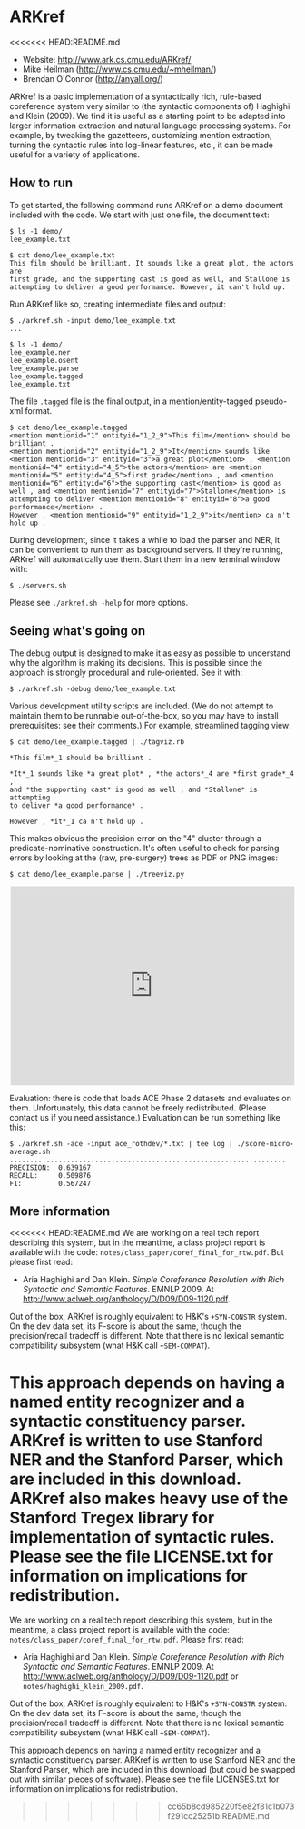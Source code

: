 ARKref
======
<<<<<<< HEAD:README.md
* Website: http://www.ark.cs.cmu.edu/ARKref/
* Mike Heilman (http://www.cs.cmu.edu/~mheilman/)
* Brendan O'Connor (http://anyall.org/)

ARKref is a basic implementation of a syntactically rich, rule-based
coreference system very similar to (the syntactic components of) Haghighi and
Klein (2009). We find it is useful as a starting point to be adapted into
larger information extraction and natural language processing systems. For
example, by tweaking the gazetteers, customizing mention extraction, turning
the syntactic rules into log-linear features, etc., it can be made useful for
a variety of applications.

How to run
----------

To get started, the following command runs ARKref on a demo document included
with the code. We start with just one file, the document text:

    $ ls -1 demo/
    lee_example.txt
    
    $ cat demo/lee_example.txt
    This film should be brilliant. It sounds like a great plot, the actors are
    first grade, and the supporting cast is good as well, and Stallone is
    attempting to deliver a good performance. However, it can't hold up.

Run ARKref like so, creating intermediate files and output:

    $ ./arkref.sh -input demo/lee_example.txt
    ...

    $ ls -1 demo/
    lee_example.ner
    lee_example.osent
    lee_example.parse
    lee_example.tagged
    lee_example.txt

The file `.tagged` file is the final output, in a mention/entity-tagged pseudo-xml format.

    $ cat demo/lee_example.tagged 
    <mention mentionid="1" entityid="1_2_9">This film</mention> should be brilliant .
    <mention mentionid="2" entityid="1_2_9">It</mention> sounds like <mention mentionid="3" entityid="3">a great plot</mention> , <mention mentionid="4" entityid="4_5">the actors</mention> are <mention mentionid="5" entityid="4_5">first grade</mention> , and <mention mentionid="6" entityid="6">the supporting cast</mention> is good as well , and <mention mentionid="7" entityid="7">Stallone</mention> is attempting to deliver <mention mentionid="8" entityid="8">a good performance</mention> .
    However , <mention mentionid="9" entityid="1_2_9">it</mention> ca n't hold up .

During development, since it takes a while to load the parser and NER, it can
be convenient to run them as background servers. If they're running, ARKref will
automatically use them. Start them in a new terminal window with:

    $ ./servers.sh

Please see `./arkref.sh -help` for more options.


Seeing what's going on
----------------------

The debug output is designed to make it as easy as possible to understand why
the algorithm is making its decisions. This is possible since the approach is
strongly procedural and rule-oriented. See it with:

    $ ./arkref.sh -debug demo/lee_example.txt

Various development utility scripts are included. (We do not attempt to
maintain them to be runnable out-of-the-box, so you may have to install
prerequisites: see their comments.)  For example, streamlined tagging view:

    $ cat demo/lee_example.tagged | ./tagviz.rb 

    *This film*_1 should be brilliant .

    *It*_1 sounds like *a great plot* , *the actors*_4 are *first grade*_4 ,
    and *the supporting cast* is good as well , and *Stallone* is attempting
    to deliver *a good performance* .

    However , *it*_1 ca n't hold up .

This makes obvious the precision error on the "4" cluster through a
predicate-nominative construction. It's often useful to check for parsing
errors by looking at the (raw, pre-surgery) trees as PDF or PNG images:

    $ cat demo/lee_example.parse | ./treeviz.py

<center><iframe src="http://docs.google.com/viewer?url=http%3A%2F%2Fwww.ark.cs.cmu.edu%2FARKref%2Flee_example.parse.pdf&embedded=true" width="500" height="350" style="border: none;"></iframe></center>

Evaluation: there is code that loads ACE Phase 2 datasets and evaluates on
them. Unfortunately, this data cannot be freely redistributed. (Please contact
us if you need assistance.) Evaluation can be run something like this:

    $ ./arkref.sh -ace -input ace_rothdev/*.txt | tee log | ./score-micro-average.sh
    ....................................................................
    PRECISION:  0.639167
    RECALL:     0.509876
    F1:         0.567247


More information
----------------

<<<<<<< HEAD:README.md
We are working on a real tech report describing this system, but in the
meantime, a class project report is available with the code:
`notes/class_paper/coref_final_for_rtw.pdf`. But please first read:

* Aria Haghighi and Dan Klein. _Simple Coreference Resolution with Rich
  Syntactic and Semantic Features_. EMNLP 2009. At
  http://www.aclweb.org/anthology/D/D09/D09-1120.pdf.

Out of the box, ARKref is roughly equivalent to H&K's `+SYN-CONSTR` system. On
the dev data set, its F-score is about the same, though the precision/recall
tradeoff is different. Note that there is no lexical semantic compatibility
subsystem (what H&K call `+SEM-COMPAT`).

This approach depends on having a named entity recognizer and a syntactic
constituency parser. ARKref is written to use Stanford NER and the Stanford
Parser, which are included in this download. ARKref also makes heavy use of
the Stanford Tregex library for implementation of syntactic rules. Please see
the file LICENSE.txt for information on implications for redistribution.
=======
We are working on a real tech report describing this system, but in the meantime, a class project report is available with the code: `notes/class_paper/coref_final_for_rtw.pdf`.  Please first read:

* Aria Haghighi and Dan Klein.  _Simple Coreference Resolution with Rich Syntactic and Semantic Features_.  EMNLP 2009.  At http://www.aclweb.org/anthology/D/D09/D09-1120.pdf or `notes/haghighi_klein_2009.pdf`.


Out of the box, ARKref is roughly equivalent to H&K's `+SYN-CONSTR` system.  On the dev data set, its F-score is about the same, though the precision/recall tradeoff is different.  Note that there is no lexical semantic compatibility subsystem (what H&K call `+SEM-COMPAT`).

This approach depends on having a named entity recognizer and a syntactic constituency parser.  ARKref is written to use Stanford NER and the Stanford Parser, which are included in this download (but could be swapped out with similar pieces of software).  Please see the file LICENSES.txt for information on implications for redistribution.
>>>>>>> cc65b8cd985220f5e82f81c1b073f291cc25251b:README.md
